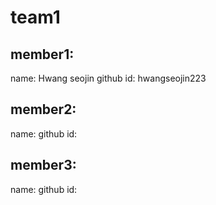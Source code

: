 # team1
## member1:
name: Hwang seojin
github id: hwangseojin223

## member2:
name:
github id:

## member3:
name:
github id:
